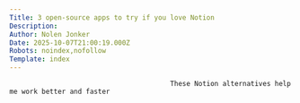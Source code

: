 ```yaml
---
Title: 3 open-source apps to try if you love Notion
Description: 
Author: Nolen Jonker
Date: 2025-10-07T21:00:19.000Z
Robots: noindex,nofollow
Template: index
---
```


                                            These Notion alternatives help me work better and faster
                                        